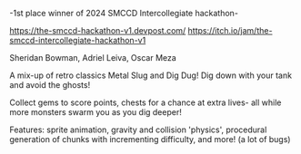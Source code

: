 
-1st place winner of 2024 SMCCD Intercollegiate hackathon-

https://the-smccd-hackathon-v1.devpost.com/
https://itch.io/jam/the-smccd-intercollegiate-hackathon-v1

Sheridan Bowman, Adriel Leiva, Oscar Meza

A mix-up of retro classics Metal Slug and Dig Dug! Dig down with your tank and avoid the ghosts! 

Collect gems to score points, chests for a chance at extra lives- all while more monsters swarm you as you dig deeper!

Features: sprite animation, gravity and collision 'physics', procedural generation of chunks with incrementing difficulty, and more! (a lot of bugs)

